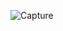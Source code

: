 

![Capture](https://github.com/jatin8130/assignment/assets/140238387/d4a2457b-bd71-4cc3-a6a4-7b447db5a515)
